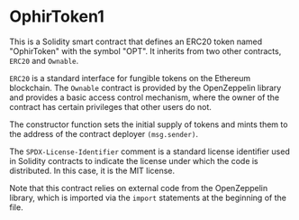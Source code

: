 # OphirToken1

This is a Solidity smart contract that defines an ERC20 token named "OphirToken" with the symbol "OPT". It inherits from two other contracts, ``ERC20`` and ``Ownable``.

``ERC20`` is a standard interface for fungible tokens on the Ethereum blockchain. The ``Ownable`` contract is provided by the OpenZeppelin library and provides a basic access control mechanism, where the owner of the contract has certain privileges that other users do not.

The constructor function sets the initial supply of tokens and mints them to the address of the contract deployer ``(msg.sender)``.

The ``SPDX-License-Identifier`` comment is a standard license identifier used in Solidity contracts to indicate the license under which the code is distributed. In this case, it is the MIT license.

Note that this contract relies on external code from the OpenZeppelin library, which is imported via the ``import`` statements at the beginning of the file.
